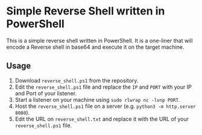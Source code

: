 # Simple Reverse Shell written in PowerShell

This is a simple reverse shell written in PowerShell. It is a one-liner that will encode a Reverse shell in base64 and execute it on the target machine.

## Usage

1. Download `reverse_shell.ps1` from the repository.
2. Edit the `reverse_shell.ps1` file and replace the `IP` and `PORT` with your IP and Port of your listener.
3. Start a listener on your machine using `sudo rlwrap nc -lvnp PORT`.
4. Host the `reverse_shell.ps1` file on a server (e.g. `python3 -m http.server 8080`).
5. Edit the URL on `reverse_shell.txt` and replace it with the URL of your `reverse_shell.ps1` file.
